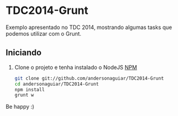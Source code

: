 TDC2014-Grunt
=============

Exemplo apresentado no TDC 2014, mostrando algumas tasks que podemos utilizar com o Grunt.

## Iniciando

1. Clone o projeto e tenha instalado o NodeJS [NPM](https://npmjs.org/)

	``` bash
	git clone git://github.com/andersonaguiar/TDC2014-Grunt
	cd andersonaguiar/TDC2014-Grunt
	npm install
	grunt w
	```

Be happy :)
